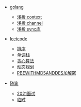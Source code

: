 - [golang]()
    * [浅析 context](golang/go_context.md)
    * [浅析 channel](golang/go_channel.md)
    * [浅析 sync库](golang/go_sync.md)
   
- [leetcode]()
    * [排序](leetcode/排序.md)
    * [单调栈](leetcode/单调栈.md)
    * [贪心算法](leetcode/贪心算法.md)
    * [动态规划](leetcode/动态规划.md)
    * [PBEWITHMD5ANDDES加解密](golang/PBEWITHMD5ANDDES.md)

- [随笔]()
    * [2021面试](other/2021面试.md)
    * [临时](other/临时.md)